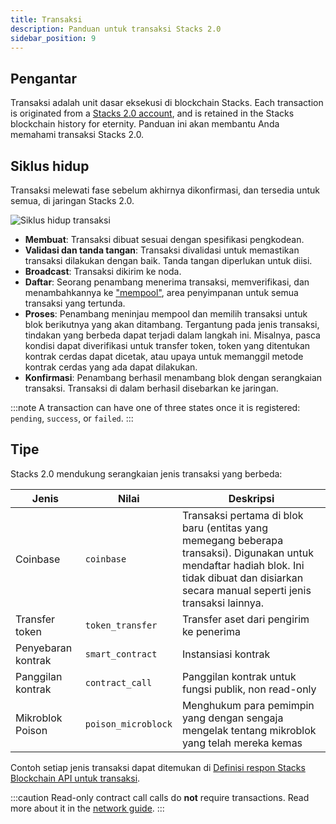 ```yaml
---
title: Transaksi
description: Panduan untuk transaksi Stacks 2.0
sidebar_position: 9
---
```


## Pengantar

Transaksi adalah unit dasar eksekusi di blockchain Stacks. Each transaction is originated from a [Stacks 2.0 account](accounts), and is retained in the Stacks blockchain history for eternity. Panduan ini akan membantu Anda memahami transaksi Stacks 2.0.

## Siklus hidup

Transaksi melewati fase sebelum akhirnya dikonfirmasi, dan tersedia untuk semua, di jaringan Stacks 2.0.

![Siklus hidup transaksi](/img/tx-lifecycle.png)

- **Membuat**: Transaksi dibuat sesuai dengan spesifikasi pengkodean.
- **Validasi dan tanda tangan**: Transaksi divalidasi untuk memastikan transaksi dilakukan dengan baik. Tanda tangan diperlukan untuk diisi.
- **Broadcast**: Transaksi dikirim ke noda.
- **Daftar**: Seorang penambang menerima transaksi, memverifikasi, dan menambahkannya ke ["mempool"](https://academy.binance.com/en/glossary/mempool), area penyimpanan untuk semua transaksi yang tertunda.
- **Proses**: Penambang meninjau mempool dan memilih transaksi untuk blok berikutnya yang akan ditambang. Tergantung pada jenis transaksi, tindakan yang berbeda dapat terjadi dalam langkah ini. Misalnya, pasca kondisi dapat diverifikasi untuk transfer token, token yang ditentukan kontrak cerdas dapat dicetak, atau upaya untuk memanggil metode kontrak cerdas yang ada dapat dilakukan.
- **Konfirmasi**: Penambang berhasil menambang blok dengan serangkaian transaksi. Transaksi di dalam berhasil disebarkan ke jaringan.

:::note A transaction can have one of three states once it is registered: `pending`, `success`, or `failed`. :::

## Tipe

Stacks 2.0 mendukung serangkaian jenis transaksi yang berbeda:

| **Jenis**          | **Nilai**           | **Deskripsi**                                                                                                                                                                                   |
| ------------------ | ------------------- | ----------------------------------------------------------------------------------------------------------------------------------------------------------------------------------------------- |
| Coinbase           | `coinbase`          | Transaksi pertama di blok baru (entitas yang memegang beberapa transaksi). Digunakan untuk mendaftar hadiah blok. Ini tidak dibuat dan disiarkan secara manual seperti jenis transaksi lainnya. |
| Transfer token     | `token_transfer`    | Transfer aset dari pengirim ke penerima                                                                                                                                                         |
| Penyebaran kontrak | `smart_contract`    | Instansiasi kontrak                                                                                                                                                                             |
| Panggilan kontrak  | `contract_call`     | Panggilan kontrak untuk fungsi publik, non read-only                                                                                                                                            |
| Mikroblok Poison   | `poison_microblock` | Menghukum para pemimpin yang dengan sengaja mengelak tentang mikroblok yang telah mereka kemas                                                                                                  |

Contoh setiap jenis transaksi dapat ditemukan di [Definisi respon Stacks Blockchain API untuk transaksi](https://docs.hiro.so/api#operation/get_transaction_by_id).

:::caution Read-only contract call calls do **not** require transactions. Read more about it in the [network guide](network#read-only-function-calls). :::
